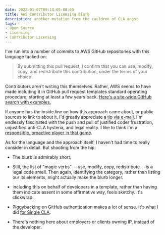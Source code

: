```yaml
---
date: 2022-01-07T09:14:05-08:00
title: AWS Contributor Licensing Blurb
description: another mutation from the cauldron of CLA angst
tags:
- Open Source
- Licensing
- Contributor Licensing
---
```


I've run into a number of commits to AWS GitHub repositories with this language tacked on:

> By submitting this pull request, I confirm that you can use, modify, copy, and redistribute this contribution, under the terms of your choice.

Contributors aren't writing this themselves.  Rather, AWS seems to have made including it in GitHub pull request templates standard operating procedure, starting at least a few years back.  [Here's a site-wide GitHub search with examples.](https://github.com/search?q=%22under+the+terms+of+your+choice%22+user%3Aaws+extension%3Amd&type=Code&l=&l=)

If anyone has the inside line on how this approach came about, or public sources to link to about it, I'd greatly appreciate [a tip via e-mail](mailto:kyle@kemitchell.com?subject=AWS%20Contributor%20Licensing%20Blurb).  I'm endlessly fascinated with the push and pull of justified coder frustration, unjustified anti-CLA hysteria, and legal reality.  I like to think I'm a [responsible, proactive player in that game](https://writing.kemitchell.com/2021/12/16/Single-CLA-1.0.0.html).

As for the language and the approach itself, I haven't had time to really consider in detail.  But shooting from the hip:

- The blurb is admirably short.

- Still, the list of "magic verbs"---use, modify, copy, redistribute---is a legal code smell.  Then again, identifying the category, rather than listing our its elements, might actually make the blurb longer.

- Including this on behalf of developers in a template, rather than having them indicate assent in some affirmative way, feels sketchy.  It's clickwrap.

- Piggybacking on GitHub authentication makes a lot of sense.  It's what I did [for Single CLA](https://singlecla.com/).

- There's nothing here about employers or clients owning IP, instead of the developer.

